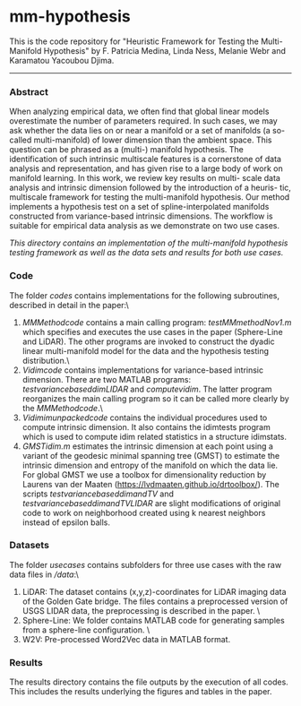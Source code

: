 # mm-hypothesis
This is the code repository for "Heuristic Framework for Testing the Multi-Manifold Hypothesis" by F. Patricia Medina, Linda Ness, Melanie Webr and Karamatou Yacoubou Djima.

-----------

### Abstract
When analyzing empirical data, we often find that global linear models overestimate the number of parameters required. In such cases, we may ask whether the data lies on or near a manifold or a set of manifolds (a so-called multi-manifold) of lower dimension than the ambient space. This question can be phrased as a (multi-) manifold hypothesis. The identification of such intrinsic multiscale features
is a cornerstone of data analysis and representation, and has given rise to a large body of work on manifold learning. In this work, we review key results on multi- scale data analysis and intrinsic dimension followed by the introduction of a heuris- tic, multiscale framework for testing the multi-manifold hypothesis. Our method implements a hypothesis test on a set of spline-interpolated manifolds constructed from variance-based intrinsic dimensions. The workflow is suitable for empirical data analysis as we demonstrate on two use cases.

*This directory contains an implementation of the multi-manifold hypothesis testing framework as well as the data sets and results for both use cases.*

### Code 
The folder *codes* contains implementations for the following subroutines, described in detail in the paper:\
1) _MMMethodcode_ contains a main calling program: _testMMmethodNov1.m_ which specifies and executes the use cases in the paper (Sphere-Line and LiDAR). The other programs are invoked to construct the dyadic linear multi-manifold model for the data and the hypothesis testing distribution.\
2) _Vidimcode_ contains implementations for variance-based intrinsic dimension. There are two MATLAB programs: _testvariancebaseddimLIDAR_ and _computevidim_. The latter program reorganizes the main calling program so it can be called more clearly by the _MMMethodcode_.\
3) _Vidimimunpackedcode_ contains the individual procedures used to compute intrinsic dimension. It also contains the idimtests program which is used to compute idim related statistics in a structure idimstats.
4) _GMSTidim.m_ estimates the intrinsic dimension at each point using a variant of the geodesic minimal spanning tree (GMST) to estimate the intrinsic dimension and entropy of the manifold on which the data lie. For global GMST we use a toolbox for dimensionality reduction by Laurens van der Maaten (https://lvdmaaten.github.io/drtoolbox/). The scripts _testvariancebaseddimandTV_ and _testvariancebaseddimandTVLIDAR_ are slight modifications of original code to work on neighborhood created using k nearest neighbors instead of epsilon balls.

### Datasets
The folder *usecases* contains subfolders for three use cases with the raw data files in _/data_:\
1) LiDAR: The dataset contains (x,y,z)-coordinates for LiDAR imaging data of the Golden Gate bridge. The files contains a preprocessed version of USGS LIDAR data, the preprocessing is described in the paper. \
2) Sphere-Line: We folder contains MATLAB code for generating samples from a sphere-line configuration. \
3) W2V: Pre-processed Word2Vec data in MATLAB format.

### Results 
The results directory contains the file outputs by the execution of all codes. This includes the results underlying the figures and tables in the paper.






